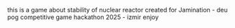 this is a game about stability of nuclear reactor 
created for Jamination - deu pog competitive game hackathon
2025 - izmir
enjoy
